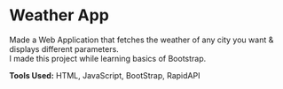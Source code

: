# Weather App

Made a Web Application that fetches the weather of any city you want & displays different parameters.<br>
I made this project while learning basics of Bootstrap.<br>

<b>Tools Used:</b> HTML, JavaScript, BootStrap, RapidAPI
